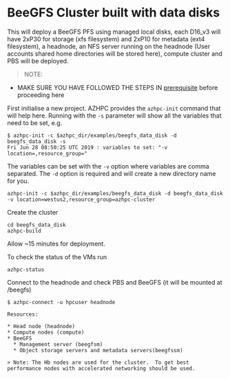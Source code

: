 # BeeGFS Cluster built with data disks 

This will deploy a BeeGFS PFS using managed local disks, each D16_v3 will have 2xP30 for storage (xfs filesystem) and 2xP10 for metadata (ext4 filesystem), a headnode, an NFS server running on the headnode (User accounts shared home directories will be stored here), compute cluster and PBS will be deployed.

>NOTE:
- MAKE SURE YOU HAVE FOLLOWED THE STEPS IN [prerequisite](../../tutorials/prerequisites.md) before proceeding here

First initialise a new project.  AZHPC provides the `azhpc-init` command that will help here.  Running with the `-s` parameter will show all the variables that need to be set, e.g.

```
$ azhpc-init -c $azhpc_dir/examples/beegfs_data_disk -d beegfs_data_disk -s
Fri Jun 28 08:50:25 UTC 2019 : variables to set: "-v location=,resource_group="
```

The variables can be set with the `-v` option where variables are comma separated.  The `-d` option is required and will create a new directory name for you.

```
azhpc-init -c $azhpc_dir/examples/beegfs_data_disk -d beegfs_data_disk -v location=westus2,resource_group=azhpc-cluster
```

Create the cluster

```
cd beegfs_data_disk
azhpc-build
```

Allow ~15 minutes for deployment.

To check the status of the VMs run
```
azhpc-status
```
Connect to the headnode and check PBS and BeeGFS (it will be mounted at /beegfs)

```
$ azhpc-connect -u hpcuser headnode

Resources:

* Head node (headnode)
* Compute nodes (compute)
* BeeGFS
  * Management server (beegfsm)
  * Object storage servers and metadata servers(beegfssm)

> Note: The Hb nodes are used for the cluster.  To get best performance nodes with accelerated networking should be used.
